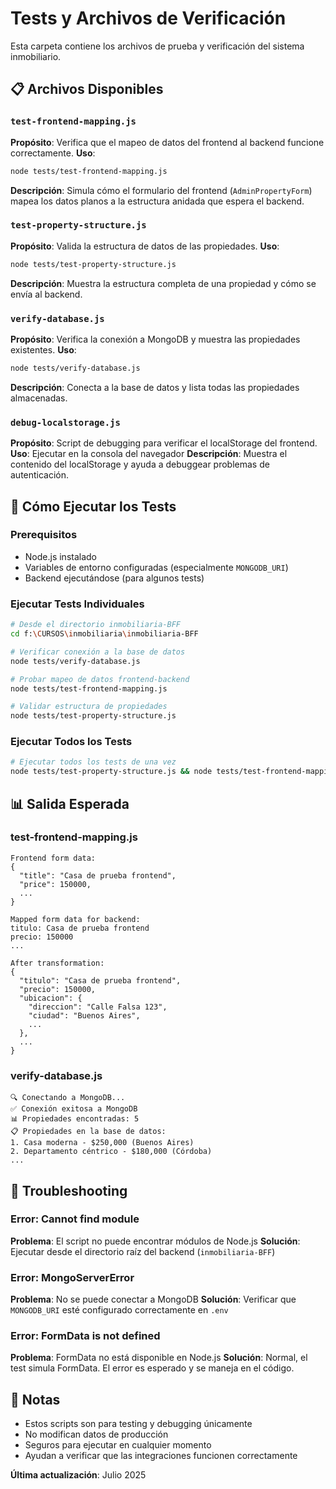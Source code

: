 # Tests y Archivos de Verificación

Esta carpeta contiene los archivos de prueba y verificación del sistema inmobiliario.

## 📋 Archivos Disponibles

### `test-frontend-mapping.js`

**Propósito**: Verifica que el mapeo de datos del frontend al backend funcione correctamente.
**Uso**:

```bash
node tests/test-frontend-mapping.js
```

**Descripción**: Simula cómo el formulario del frontend (`AdminPropertyForm`) mapea los datos planos a la estructura anidada que espera el backend.

### `test-property-structure.js`

**Propósito**: Valida la estructura de datos de las propiedades.
**Uso**:

```bash
node tests/test-property-structure.js
```

**Descripción**: Muestra la estructura completa de una propiedad y cómo se envía al backend.

### `verify-database.js`

**Propósito**: Verifica la conexión a MongoDB y muestra las propiedades existentes.
**Uso**:

```bash
node tests/verify-database.js
```

**Descripción**: Conecta a la base de datos y lista todas las propiedades almacenadas.

### `debug-localstorage.js`

**Propósito**: Script de debugging para verificar el localStorage del frontend.
**Uso**: Ejecutar en la consola del navegador
**Descripción**: Muestra el contenido del localStorage y ayuda a debuggear problemas de autenticación.

## 🚀 Cómo Ejecutar los Tests

### Prerequisitos

- Node.js instalado
- Variables de entorno configuradas (especialmente `MONGODB_URI`)
- Backend ejecutándose (para algunos tests)

### Ejecutar Tests Individuales

```bash
# Desde el directorio inmobiliaria-BFF
cd f:\CURSOS\inmobiliaria\inmobiliaria-BFF

# Verificar conexión a la base de datos
node tests/verify-database.js

# Probar mapeo de datos frontend-backend
node tests/test-frontend-mapping.js

# Validar estructura de propiedades
node tests/test-property-structure.js
```

### Ejecutar Todos los Tests

```bash
# Ejecutar todos los tests de una vez
node tests/test-property-structure.js && node tests/test-frontend-mapping.js && node tests/verify-database.js
```

## 📊 Salida Esperada

### test-frontend-mapping.js

```
Frontend form data:
{
  "title": "Casa de prueba frontend",
  "price": 150000,
  ...
}

Mapped form data for backend:
titulo: Casa de prueba frontend
precio: 150000
...

After transformation:
{
  "titulo": "Casa de prueba frontend",
  "precio": 150000,
  "ubicacion": {
    "direccion": "Calle Falsa 123",
    "ciudad": "Buenos Aires",
    ...
  },
  ...
}
```

### verify-database.js

```
🔍 Conectando a MongoDB...
✅ Conexión exitosa a MongoDB
📊 Propiedades encontradas: 5
📋 Propiedades en la base de datos:
1. Casa moderna - $250,000 (Buenos Aires)
2. Departamento céntrico - $180,000 (Córdoba)
...
```

## 🔧 Troubleshooting

### Error: Cannot find module

**Problema**: El script no puede encontrar módulos de Node.js
**Solución**: Ejecutar desde el directorio raíz del backend (`inmobiliaria-BFF`)

### Error: MongoServerError

**Problema**: No se puede conectar a MongoDB
**Solución**: Verificar que `MONGODB_URI` esté configurado correctamente en `.env`

### Error: FormData is not defined

**Problema**: FormData no está disponible en Node.js
**Solución**: Normal, el test simula FormData. El error es esperado y se maneja en el código.

## 📝 Notas

- Estos scripts son para testing y debugging únicamente
- No modifican datos de producción
- Seguros para ejecutar en cualquier momento
- Ayudan a verificar que las integraciones funcionen correctamente

**Última actualización**: Julio 2025
